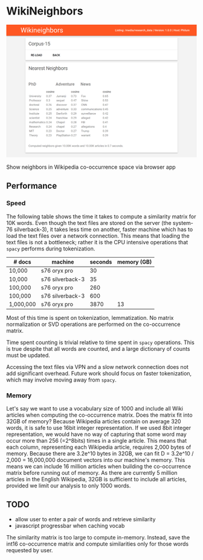 # WikiNeighbors

![Example Screenshot](example.png)

Show neighbors in Wikipedia co-occurrence space via browser app

## Performance

### Speed

The following table shows the time it takes to compute a similarity matrix for 10K words.
Even though the text files are stored on the server (the system-76 silverback-3),
 it takes less time on another, faster machine which has to load the text files over a network connection.
This means that loading the text files is not a bottleneck;
 rather it is the CPU intensive operations that `spacy` performs during tokenization.


|  # docs   | machine           | seconds | memory (GB) |
|-----------|-------------------|---------|-------------|
|    10,000 | s76 oryx pro      |      30 |             |
|    10,000 | s76 silverback-3  |      35 |             |
|   100,000 | s76 oryx pro      |     260 |             |
|   100,000 | s76 silverback-3  |     600 |             |
| 1,000,000 | s76 oryx pro      |    3870 |          13 |

Most of this time is spent on tokenization, lemmatization.
No matrix normalization or SVD operations are performed on the co-occurrence matrix.

Time spent counting is trivial relative to time spent in `spacy` operations.
This is true despite that all words are counted, and a large dictionary of counts must be updated.

Accessing the text files via VPN and a slow network connection does not add significant overhead.
Future work should focus on faster tokenization, which may involve moving away from `spacy`. 

### Memory

Let's say we want to use a vocabulary size of 1000 and include all Wiki articles when computing the co-occurrence matrix.
Does the matrix fit into 32GB of memory?
Because Wikipedia articles contain on average 320 words, it is safe to use 16bit integer representation.
If we used 8bit integer representation, we would have no way of capturing that some word may occur more than 256 (=2^8bits) times in a single article.
This means that each column, representing each Wikipedia article, requires 2,000 bytes of memory. 
Because there are 3.2e^10 bytes in 32GB, we can fit D = 3.2e^10 / 2,000 = 16,000,000 document vectors into our machine's memory. 
This means we can include 16 million articles when building the co-occurrence matrix before running out of memory.
As there are currently 5 million articles in the English Wikipedia, 32GB is sufficient to include all articles, provided we limit our analysis to only 1000 words.

## TODO

* allow user to enter a pair of words and retrieve similarity
* javascript progressbar when caching vocab

The similarity matrix is too large to compute in-memory.
Instead, save the int16 co-occurrence matrix and compute similarities only for those words requested by user. 
